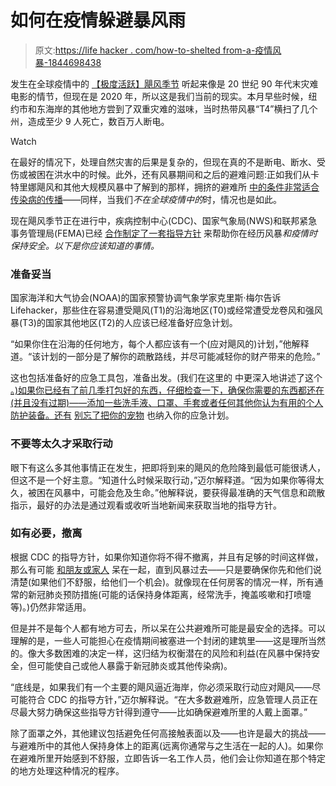 # 如何在疫情躲避暴风雨

> 原文:[https://life hacker . com/how-to-shelted from-a-疫情风暴-1844698438](https://lifehacker.com/how-to-shelter-from-a-storm-during-a-pandemic-1844698438)

发生在全球疫情中的 [【极度活跃】飓风季节](https://www.noaa.gov/media-release/extremely-active-hurricane-season-possible-for-atlantic-basin) 听起来像是 20 世纪 90 年代末灾难电影的情节，但现在是 2020 年，所以这是我们当前的现实。本月早些时候，纽约市和东海岸的其他地方尝到了双重灾难的滋味，当时热带风暴“T4”横扫了几个州，造成至少 9 人死亡，数百万人断电。

Watch

在最好的情况下，处理自然灾害的后果是复杂的，但现在真的不是断电、断水、受伤或被困在洪水中的时候。此外，还有风暴期间和之后的避难问题:正如我们从卡特里娜飓风和其他大规模风暴中了解到的那样，拥挤的避难所 [中的条件非常适合传染病的传播](https://link.springer.com/article/10.1007/s40475-018-0162-6)——同样，当我们*不在全球疫情中的*时，情况也是如此。

现在飓风季节正在进行中，疾病控制中心(CDC)、国家气象局(NWS)和联邦紧急事务管理局(FEMA)已经 [合作制定了一套指导方针](https://www.cdc.gov/disasters/covid-19/disasters_severe_weather_and_covid-19.html) 来帮助你在经历风暴*和疫情时保持安全。以下是你应该知道的事情。*

### 准备妥当

国家海洋和大气协会(NOAA)的国家预警协调气象学家克里斯·梅尔告诉 Lifehacker，那些住在容易遭受飓风(T1)的沿海地区(T0)或经常遭受龙卷风和强风暴(T3)的国家其他地区(T2)的人应该已经准备好应急计划。

“如果你住在沿海的任何地方，每个人都应该有一个(应对飓风的)计划，”他解释道。“该计划的一部分是了解你的疏散路线，并尽可能减轻你的财产带来的危险。”

这也包括准备好的应急工具包，准备出发。(我们在这里的 中更深入地讲述了这个 [。)如果你已经有了前几季打包好的东西，仔细检查一下，确保你需要的东西都还在(并且没有过期)——添加一些洗手液、口罩、手套或者任何其他你认为有用的个人防护装备。还有](https://lifehacker.com/how-to-pack-an-emergency-kit-for-the-next-earthquake-1836188081) [别忘了把你的宠物](https://www.cdc.gov/healthypets/emergencies/index.html) 也纳入你的应急计划。

### 不要等太久才采取行动

眼下有这么多其他事情正在发生，把即将到来的飓风的危险降到最低可能很诱人，但这不是一个好主意。“知道什么时候采取行动，”迈尔解释道。“因为如果你等得太久，被困在风暴中，可能会危及生命。”他解释说，要获得最准确的天气信息和疏散指示，最好的办法是通过观看或收听当地新闻来获取当地的指导方针。

### 如有必要，撤离

根据 CDC 的指导方针，如果你知道你将不得不撤离，并且有足够的时间这样做，那么有可能 [和朋友或家人](https://www.cdc.gov/disasters/hurricanes/covid-19/prepare-for-hurricane.html) 呆在一起，直到风暴过去——只是要确保你先和他们说清楚(如果他们不舒服，给他们一个机会)。就像现在任何房客的情况一样，所有通常的新冠肺炎预防措施(可能的话保持身体距离，经常洗手，掩盖咳嗽和打喷嚏等)。)仍然非常适用。

但是并不是每个人都有地方可去，所以呆在公共避难所可能是最安全的选择。可以理解的是，一些人可能担心在疫情期间被塞进一个封闭的建筑里——这是理所当然的。像大多数困难的决定一样，这归结为权衡潜在的风险和利益(在风暴中保持安全，但可能使自己或他人暴露于新冠肺炎或其他传染病)。

“底线是，如果我们有一个主要的飓风逼近海岸，你必须采取行动应对飓风——尽可能符合 CDC 的指导方针，”迈尔解释说。“在大多数避难所，应急管理人员正在尽最大努力确保这些指导方针得到遵守——比如确保避难所里的人戴上面罩。”

除了面罩之外，其他建议包括避免任何高接触表面以及——也许是最大的挑战——与避难所中的其他人保持身体上的距离(远离你通常与之生活在一起的人)。如果你在避难所里开始感到不舒服，立即告诉一名工作人员，他们会让你知道在那个特定的地方处理这种情况的程序。